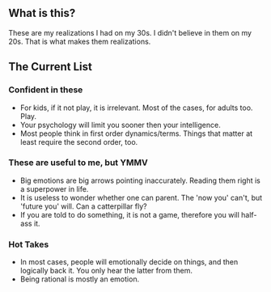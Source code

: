 ## What is this?
These are my realizations I had on my 30s. I didn't believe in them on my 20s. That is what makes them realizations. 

## The Current List

### Confident in these
- For kids, if it not play, it is irrelevant. Most of the cases, for adults too. Play.
- Your psychology will limit you sooner then your intelligence. 
- Most people think in first order dynamics/terms. Things that matter at least require the second order, too.

### These are useful to me, but YMMV
- Big emotions are big arrows pointing inaccurately. Reading them right is a superpower in life.
- It is useless to wonder whether one can parent. The 'now you' can't, but 'future you' will. Can a catterpillar fly? 
- If you are told to do something, it is not a game, therefore you will half-ass it.

### Hot Takes
- In most cases, people will emotionally decide on things, and then logically back it. You only hear the latter from them.
- Being rational is mostly an emotion. 
